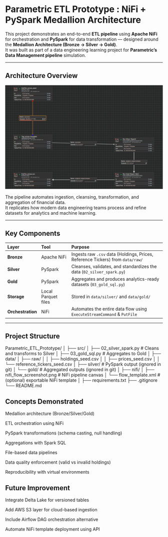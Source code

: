 # Parametric ETL Prototype : NiFi + PySpark Medallion Architecture

This project demonstrates an end-to-end **ETL pipeline** using **Apache NiFi** for orchestration and **PySpark** for data transformation — designed around the **Medallion Architecture (Bronze → Silver → Gold)**.  
It was built as part of a data engineering learning project for **Parametric’s Data Management pipeline** simulation.

---

## Architecture Overview

<p align="center">
  <img src="https://github.com/rishirajkuleri/Parametric_ETL_Prototype/blob/main/nifi/nifi_flow_screenshot.png.png" alt="NiFi Flow" width="850">
</p>

The pipeline automates ingestion, cleansing, transformation, and aggregation of financial data.  
It replicates how modern data engineering teams process and refine datasets for analytics and machine learning.

---

## Key Components

| Layer | Tool | Purpose |
|:------|:-----|:--------|
| **Bronze** | Apache NiFi | Ingests raw `.csv` data (Holdings, Prices, Reference Tickers) from `data/raw/` |
| **Silver** | PySpark | Cleanses, validates, and standardizes the data (`02_silver_spark.py`) |
| **Gold** | PySpark | Aggregates and produces analytics-ready datasets (`03_gold_sql.py`) |
| **Storage** | Local Parquet files | Stored in `data/silver/` and `data/gold/` |
| **Orchestration** | NiFi | Automates the entire data flow using `ExecuteStreamCommand` & `PutFile` |

---


##  Project Structure
Parametric_ETL_Prototype/
│
├── src/
│ ├── 02_silver_spark.py # Cleans and transforms to Silver
│ ├── 03_gold_sql.py # Aggregates to Gold
│
├── data/
│ ├── raw/
│ │ ├── holdings_seed.csv
│ │ ├── prices_seed.csv
│ │ └── reference_tickers_seed.csv
│ ├── silver/ # PySpark output (ignored in git)
│ └── gold/ # Aggregated outputs (ignored in git)
│
├── nifi/
│ ├── nifi_flow_screenshot.png # NiFi pipeline canvas
│ └── flow_template.xml # (optional) exportable NiFi template
│
├── requirements.txt
├── .gitignore
└── README.md

## Concepts Demonstrated

Medallion architecture (Bronze/Silver/Gold)

ETL orchestration using NiFi

PySpark transformations (schema casting, null handling)

Aggregations with Spark SQL

File-based data pipelines

Data quality enforcement (valid vs invalid holdings)

Reproducibility with virtual environments

## Future Improvement

Integrate Delta Lake for versioned tables

Add AWS S3 layer for cloud-based ingestion

Include Airflow DAG orchestration alternative

Automate NiFi template deployment using API
